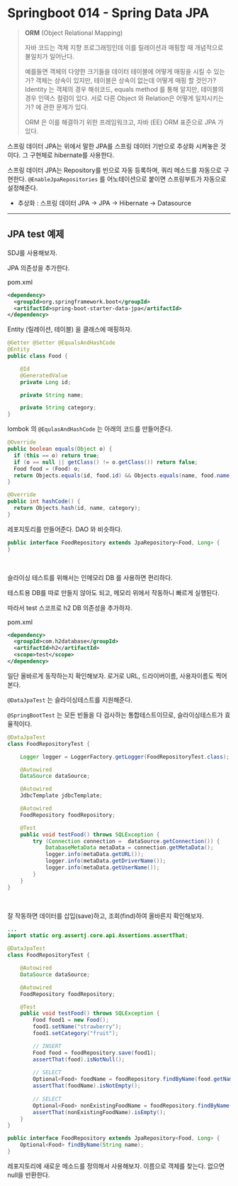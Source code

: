 # Springboot 014 - Spring Data JPA



> **ORM** (Object Relational Mapping)
>
> 자바 코드는 객체 지향 프로그래밍인데 이를 릴레이션과 매핑할 때 개념적으로 불일치가 일어난다. 
>
> 예를들면 객체의 다양한 크기들을 데이터 테이블에 어떻게 매핑을 시킬 수 있는가? 객체는 상속이 있지만, 테이블은 상속이 없는데 어떻게 매핑 할 것인가? Identity 는 객체의 경우 해쉬코드, equals method 를 통해 알지만, 테이블의 경우 인덱스 컬럼이 있다. 서로 다른 Object 와 Relation은 어떻게 일치시키는가? 에 관한 문제가 있다.
>
> ORM 은 이를 해결하기 위한 프레임워크고, 자바 (EE) ORM 표준으로 JPA 가 있다.

스프링 데이터 JPA는 위에서 말한 JPA를 스프링 데이터 기반으로 추상화 시켜놓은 것이다. 그 구현체로 hibernate를 사용한다.

스프링 데이터 JPA는 Repository를 빈으로 자동 등록하며, 쿼리 메소드를 자동으로 구현한다. `@EnableJpaRepositories` 를 어노테이션으로 붙이면 스프링부트가 자동으로 설정해준다. 

* 추상화 : 스프링 데이터 JPA → JPA → Hibernate → Datasource





---

## JPA test 예제



SDJ를 사용해보자.

JPA 의존성을 추가한다.

pom.xml

```xml
<dependency>
  <groupId>org.springframework.boot</groupId>
  <artifactId>spring-boot-starter-data-jpa</artifactId>
</dependency>
```







Entity (릴레이션, 테이블) 을 클래스에 매핑하자.

```java
@Getter @Setter @EqualsAndHashCode
@Entity
public class Food {

    @Id
    @GeneratedValue
    private Long id;

    private String name;

    private String category;
}

```



lombok 의 `@EqulasAndHashCode` 는 아래의 코드를 만들어준다. 

```java
@Override
public boolean equals(Object o) {
  if (this == o) return true;
  if (o == null || getClass() != o.getClass()) return false;
  Food food = (Food) o;
  return Objects.equals(id, food.id) && Objects.equals(name, food.name) && Objects.equals(category, food.category);
}

@Override
public int hashCode() {
  return Objects.hash(id, name, category);
}
```



레포지토리를 만들어준다. DAO 와 비슷하다.

```java
public interface FoodRepository extends JpaRepository<Food, Long> {
}

```



<br />

슬라이싱 테스트를 위해서는 인메모리 DB 를 사용하면 편리하다.

테스트용 DB를 따로 만들지 않아도 되고, 메모리 위에서 작동하니 빠르게 실행된다.



따라서 test 스코프로 h2 DB 의존성을 추가하자.

pom.xml

```xml
<dependency>
  <groupId>com.h2database</groupId>
  <artifactId>h2</artifactId>
  <scope>test</scope>
</dependency>
```



일단 올바르게 동작하는지 확인해보자. 로거로 URL, 드라이버이름, 사용자이름도 찍어본다.

`@DataJpaTest` 는 슬라이싱테스트를 지원해준다.

`@SpringBootTest` 는 모든 빈들을 다 검사하는 통합테스트이므로, 슬라이싱테스트가 효율적이다.

```java
@DataJpaTest
class FoodRepositoryTest {

    Logger logger = LoggerFactory.getLogger(FoodRepositoryTest.class);

    @Autowired
    DataSource dataSource;

    @Autowired
    JdbcTemplate jdbcTemplate;

    @Autowired
    FoodRepository foodRepository;

    @Test
    public void testFood() throws SQLException {
        try (Connection connection =  dataSource.getConnection()) {
            DatabaseMetaData metaData = connection.getMetaData();
            logger.info(metaData.getURL());
            logger.info(metaData.getDriverName());
            logger.info(metaData.getUserName());
        }
    }
}
```







<br />

잘 작동하면 데이터를 삽입(save)하고, 조회(find)하여 올바른지 확인해보자.

```java
...
import static org.assertj.core.api.Assertions.assertThat;

@DataJpaTest
class FoodRepositoryTest {

    @Autowired
    DataSource dataSource;

    @Autowired
    FoodRepository foodRepository;

    @Test
    public void testFood() throws SQLException {
        Food food1 = new Food();
        food1.setName("strawberry");
        food1.setCategory("fruit");

      	// INSERT
        Food food = foodRepository.save(food1);
        assertThat(food).isNotNull();
      
      	// SELECT
        Optional<Food> foodName = foodRepository.findByName(food.getName());
        assertThat(foodName).isNotEmpty();
      
      	// SELECT
        Optional<Food> nonExistingFoodName = foodRepository.findByName("apple");
        assertThat(nonExistingFoodName).isEmpty();
    }
}
```

```java
public interface FoodRepository extends JpaRepository<Food, Long> {
    Optional<Food> findByName(String name);
}

```

레포지토리에 새로운 메소드를 정의해서 사용해보자. 이름으로 객체를 찾는다. 없으면 null을 반환한다.

























